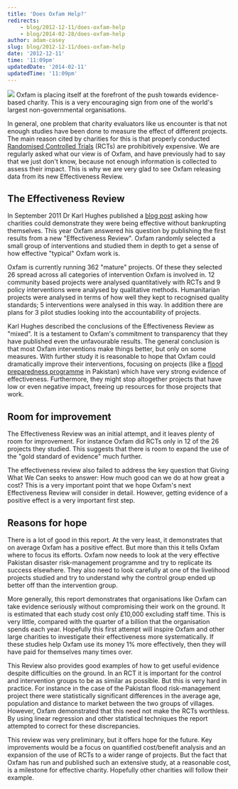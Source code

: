 ```yaml
---
title: 'Does Oxfam Help?'
redirects:
    - blog/2012-12-11/does-oxfam-help
    - blog/2014-02-28/does-oxfam-help
author: adam-casey
slug: blog/2012-12-11/does-oxfam-help
date: '2012-12-11'
time: '11:09pm'
updatedDate: '2014-02-11'
updatedTime: '11:09pm'
---
```

![](/images/uploads/oxfam_pic.jpg) Oxfam is placing itself at the forefront of the push towards evidence-based charity. This is a very encouraging sign from one of the world's largest non-governmental organisations.

In general, one problem that charity evaluators like us encounter is that not enough studies have been done to measure the effect of different projects. The main reason cited by charities for this is that properly conducted [Randomised Controlled Trials](http://www.givingwhatwecan.org/where-to-give/key-terms) (RCTs) are prohibitively expensive. We are regularly asked what our view is of Oxfam, and have previously had to say that we just don't know, because not enough information is collected to assess their impact. This is why we are very glad to see Oxfam releasing data from its new Effectiveness Review.

## The Effectiveness Review

In September 2011 Dr Karl Hughes published a [blog post](http://www.oxfamblogs.org/fp2p/?p=6719) asking how charities could demonstrate they were being effective without bankrupting themselves. This year Oxfam answered his question by publishing the first results from a new "Effectiveness Review". Oxfam randomly selected a small group of interventions and studied them in depth to get a sense of how effective "typical" Oxfam work is.

Oxfam is currently running 362 "mature" projects. Of these they selected 26 spread across all categories of intervention Oxfam is involved in. 12 community based projects were analysed quantitatively with RCTs and 9 policy interventions were analysed by qualitative methods. Humanitarian projects were analysed in terms of how well they kept to recognised quality standards; 5 interventions were analysed in this way. In addition there are plans for 3 pilot studies looking into the accountability of projects.

Karl Hughes described the conclusions of the Effectiveness Review as "mixed". It is a testament to Oxfam's commitment to transparency that they have published even the unfavourable results. The general conclusion is that most Oxfam interventions make things better, but only on some measures. With further study it is reasonable to hope that Oxfam could dramatically improve their interventions, focusing on projects (like a [flood preparedness programme](http://policy-practice.oxfam.org.uk/publications/effectiveness-review-community-based-disaster-risk-management-and-livelihoods-p-247231) in Pakistan) which have very strong evidence of effectiveness. Furthermore, they might stop altogether projects that have low or even negative impact, freeing up resources for those projects that work.

## Room for improvement

The Effectiveness Review was an initial attempt, and it leaves plenty of room for improvement. For instance Oxfam did RCTs only in 12 of the 26 projects they studied. This suggests that there is room to expand the use of the "gold standard of evidence" much further.

The effectiveness review also failed to address the key question that Giving What We Can seeks to answer: How much good can we do at how great a cost? This is a very important point that we hope Oxfam's next Effectiveness Review will consider in detail. However, getting evidence of a positive effect is a very important first step.

## Reasons for hope

There is a lot of good in this report. At the very least, it demonstrates that on average Oxfam has a positive effect. But more than this it tells Oxfam where to focus its efforts. Oxfam now needs to look at the very effective Pakistan disaster risk-management programme and try to replicate its success elsewhere. They also need to look carefully at one of the livelihood projects studied and try to understand why the control group ended up better off than the intervention group.

More generally, this report demonstrates that organisations like Oxfam can take evidence seriously without compromising their work on the ground. It is estimated that each study cost only £10,000 excluding staff time. This is very little, compared with the quarter of a billion that the organisation spends each year. Hopefully this first attempt will inspire Oxfam and other large charities to investigate their effectiveness more systematically. If these studies help Oxfam use its money 1% more effectively, then they will have paid for themselves many times over.

This Review also provides good examples of how to get useful evidence despite difficulties on the ground. In an RCT it is important for the control and intervention groups to be as similar as possible. But this is very hard in practice. For instance in the case of the Pakistan flood risk-management project there were statistically significant differences in the average age, population and distance to market between the two groups of villages. However, Oxfam demonstrated that this need not make the RCTs worthless. By using linear regression and other statistical techniques the report attempted to correct for these discrepancies.

This review was very preliminary, but it offers hope for the future. Key improvements would be a focus on quantified cost/benefit analysis and an expansion of the use of RCTs to a wider range of projects. But the fact that Oxfam has run and published such an extensive study, at a reasonable cost, is a milestone for effective charity. Hopefully other charities will follow their example.